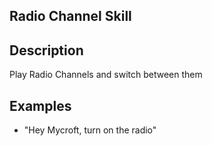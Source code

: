## Radio Channel Skill

## Description 
Play Radio Channels and switch between them

## Examples 
* "Hey Mycroft, turn on the radio"
